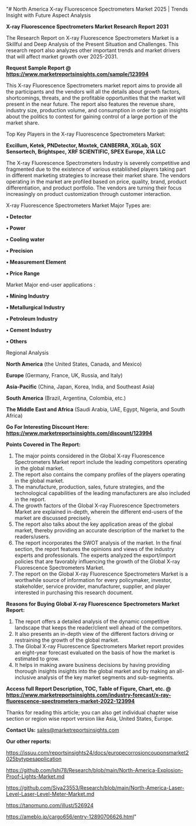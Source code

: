 "# North America X-ray Fluorescence Spectrometers Market 2025 | Trends Insight with Future Aspect Analysis

<strong>X-ray Fluorescence Spectrometers Market Research Report 2031</strong>

The Research Report on X-ray Fluorescence Spectrometers Market is a Skillful and Deep Analysis of the Present Situation and Challenges. This research report also analyzes other important trends and market drivers that will affect market growth over 2025-2031.

<strong>Request Sample Report @ <a href=https://www.marketreportsinsights.com/sample/123994>https://www.marketreportsinsights.com/sample/123994</a></strong>

This X-ray Fluorescence Spectrometers market report aims to provide all the participants and the vendors will all the details about growth factors, shortcomings, threats, and the profitable opportunities that the market will present in the near future. The report also features the revenue share, industry size, production volume, and consumption in order to gain insights about the politics to contest for gaining control of a large portion of the market share.

Top Key Players in the X-ray Fluorescence Spectrometers Market:

<strong>Excillum, Ketek, PNDetector, Moxtek, CANBERRA, XGLab, SGX Sensortech, Brightspec, XRF SCIENTIFIC, SPEX Europe, XIA LLC</strong>

The X-ray Fluorescence Spectrometers Industry is severely competitive and fragmented due to the existence of various established players taking part in different marketing strategies to increase their market share. The vendors operating in the market are profiled based on price, quality, brand, product differentiation, and product portfolio. The vendors are turning their focus increasingly on product customization through customer interaction.

X-ray Fluorescence Spectrometers Market Major Types are:

<strong>• Detector

• Power

• Cooling water

• Precision

• Measurement Element

• Price Range</strong>

Market Major end-user applications :

<strong>• Mining Industry

• Metallurgical Industry

• Petroleum Industry

• Cement Industry

• Others</strong>

Regional Analysis

</u><strong><b>North America</b></strong> (the United States, Canada, and Mexico)

<strong><b>Europe </b></strong>(Germany, France, UK, Russia, and Italy)

<strong><b>Asia-Pacific</b></strong> (China, Japan, Korea, India, and Southeast Asia)

<strong><b>South America</b></strong> (Brazil, Argentina, Colombia, etc.)

<strong><b>The Middle East and Africa</b></strong> (Saudi Arabia, UAE, Egypt, Nigeria, and South Africa)

<strong>Go For Interesting Discount Here: <a href=https://www.marketreportsinsights.com/discount/123994>https://www.marketreportsinsights.com/discount/123994</a></strong>

<strong>Points Covered in The Report:</strong>
<ol>
  <li>The major points considered in the Global X-ray Fluorescence Spectrometers Market report include the leading competitors operating in the global market.</li>
  <li>The report also contains the company profiles of the players operating in the global market.</li>
  <li>The manufacture, production, sales, future strategies, and the technological capabilities of the leading manufacturers are also included in the report.</li>
  <li>The growth factors of the Global X-ray Fluorescence Spectrometers Market are explained in-depth, wherein the different end-users of the market are discussed precisely.</li>
  <li>The report also talks about the key application areas of the global market, thereby providing an accurate description of the market to the readers/users.</li>
  <li>The report incorporates the SWOT analysis of the market. In the final section, the report features the opinions and views of the industry experts and professionals. The experts analyzed the export/import policies that are favorably influencing the growth of the Global X-ray Fluorescence Spectrometers Market.</li>
  <li>The report on the Global X-ray Fluorescence Spectrometers Market is a worthwhile source of information for every policymaker, investor, stakeholder, service provider, manufacturer, supplier, and player interested in purchasing this research document.</li>
</ol>
<strong>Reasons for Buying Global X-ray Fluorescence Spectrometers Market Report:</strong>

<ol>
  <li>The report offers a detailed analysis of the dynamic competitive landscape that keeps the reader/client well ahead of the competitors.</li>
  <li>It also presents an in-depth view of the different factors driving or restraining the growth of the global market.</li>
  <li>The Global X-ray Fluorescence Spectrometers Market report provides an eight-year forecast evaluated on the basis of how the market is estimated to grow.</li>
  <li>It helps in making aware business decisions by having providing thorough insights insights into the global market and by making an all-inclusive analysis of the key market segments and sub-segments.</li>
</ol>
<strong>Access full Report Description, TOC, Table of Figure, Chart, etc. @ <a href=https://www.marketreportsinsights.com/industry-forecast/x-ray-fluorescence-spectrometers-market-2022-123994>https://www.marketreportsinsights.com/industry-forecast/x-ray-fluorescence-spectrometers-market-2022-123994</a></strong>


Thanks for reading this article; you can also get individual chapter wise section or region wise report version like Asia, United States, Europe.

<strong>Contact Us:</strong>
sales@marketreportsinsights.com

<strong>Our other reports:</strong>

<a href=https://issuu.com/reportsinsights24/docs/europecorrosioncouponsmarket2025bytypesapplication>https://issuu.com/reportsinsights24/docs/europecorrosioncouponsmarket2025bytypesapplication</a>

<a href=https://github.com/Ishi78/Research/blob/main/North-America-Explosion-Proof-Lights-Market.md>https://github.com/Ishi78/Research/blob/main/North-America-Explosion-Proof-Lights-Market.md</a>

<a href=https://github.com/Siya23553/Research/blob/main/North-America-Laser-Level-Laser-Level-Meter-Market.md>https://github.com/Siya23553/Research/blob/main/North-America-Laser-Level-Laser-Level-Meter-Market.md</a>

<a href=https://tanomuno.com/illust/526924>https://tanomuno.com/illust/526924</a>

<a href=https://ameblo.jp/cargo656/entry-12890706626.html>https://ameblo.jp/cargo656/entry-12890706626.html</a>"
